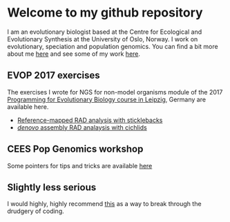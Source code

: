 # Welcome to my github repository

I am an evolutionary biologist based at the Centre for Ecological and Evolutionary Synthesis at the University of Oslo, Norway. I work on evolutionary, speciation and population genomics. You can find a bit more about me [here](http://www.mn.uio.no/cees/english/people/researcher-postdoc/msravine/) and see some of my work [here](https://scholar.google.co.uk/citations?user=GfpvKBwAAAAJ&hl=en&oi=ao).

## EVOP 2017 exercises

The exercises I wrote for NGS for non-model organisms module of the 2017 [Programming for Evolutionary Biology course in Leipzig](http://evop.bioinf.uni-leipzig.de/?page_id=7), Germany are available here.

- [Reference-mapped RAD analysis with sticklebacks](exercise_1_reference.md)
- [_denovo_ assembly RAD analaysis with cichlids](exercise_2_denovo.md)

## CEES Pop Genomics workshop

Some pointers for tips and tricks are available [here](CEES_tips_&_tricks.md)

## Slightly less serious

I would highly, highly recommend [this](http://musicforprogramming.net/) as a way to break through the drudgery of coding.



